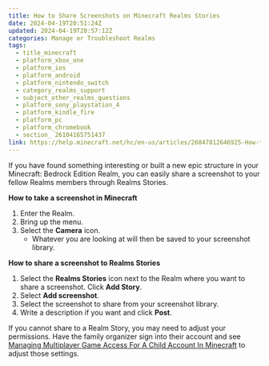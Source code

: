 ```yaml
---
title: How to Share Screenshots on Minecraft Realms Stories
date: 2024-04-19T20:51:24Z
updated: 2024-04-19T20:57:12Z
categories: Manage or Troubleshoot Realms
tags:
  - title_minecraft
  - platform_xbox_one
  - platform_ios
  - platform_android
  - platform_nintendo_switch
  - category_realms_support
  - subject_other_realms_questions
  - platform_sony_playstation_4
  - platform_kindle_fire
  - platform_pc
  - platform_chromebook
  - section_ 26104165751437
link: https://help.minecraft.net/hc/en-us/articles/26047812646925-How-to-Share-Screenshots-on-Minecraft-Realms-Stories
---
```


If you have found something interesting or built a new epic structure in your Minecraft: Bedrock Edition Realm, you can easily share a screenshot to your fellow Realms members through Realms Stories.

**How to take a screenshot in Minecraft**

1.  Enter the Realm.
2.  Bring up the menu.
3.  Select the **Camera** icon.
    - Whatever you are looking at will then be saved to your screenshot library.

**How to share a screenshot to Realms Stories**

1.  Select the **Realms Stories** icon next to the Realm where you want to share a screenshot. Click **Add Story**.
2.  Select **Add screenshot**.
3.  Select the screenshot to share from your screenshot library.
4.  Write a description if you want and click **Post**.

If you cannot share to a Realm Story, you may need to adjust your permissions. Have the family organizer sign into their account and see [Managing Multiplayer Game Access For A Child Account In Minecraft](../Minecraft-Bedrock-Edition/Managing-Multiplayer-Game-Access-for-a-Child-Account-in-Minecraft.md) to adjust those settings.
